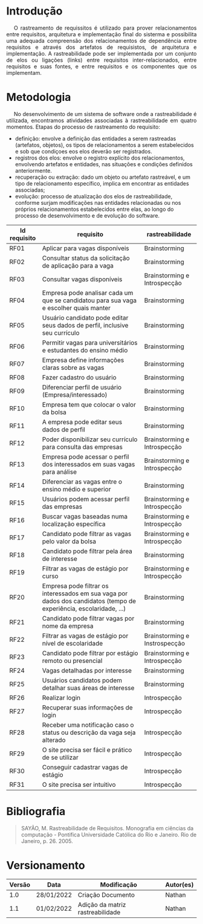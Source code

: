 # Introdução
<p style="text-indent: 20px; text-align: justify">
O rastreamento de requissitos é utilizado para prover relacionamentos entre requisitos, arquitetura e implementação final do sisterma e possibilita uma adequada compreensão dos relacionamentos de dependência entre requisitos e através dos artefatos de requisistos, de arquitetura e implementação.
A rastreabilidade pode ser implementada por  um conjunto de elos ou ligações (links) entre requisitos inter-relacionados, entre requisitos e suas fontes, e entre requisitos e os componentes que os implementam.
</p>

# Metodologia
<p style="text-indent: 20px; text-align: justify">
No desenvolvimento de um sistema de software onde a rastreabilidade é utilizada, encontramos atividades associadas à rastreabilidade em quatro momentos.
Etapas do processo de rastreamento do requisito:

* definição: envolve a definição das entidades a serem rastreadas (artefatos, objetos), os tipos de relacionamentos a serem estabelecidos e sob que condiçoes eos elos deverão ser registrados.
* registros dos elos: envolve o registro explícito dos relacionamentos, envolvendo artefatos e entidades, nas situações e condições definidos anteriormente.
* recuperação ou extração: dado um objeto ou artefato rastreável, e um tipo de relacionamento específico, implica em encontrar as entidades associadas;
* evolução: processo de atualização dos elos de rastreabilidade, conforme surjam modificações nas entidades relacionadas ou nos próprios relacionamentos estabelecidos entre elas, ao longo do processo de desenvolvimento e de evolução do software.
</p>

Id requisito | requisito | rastreabilidade
|--|--|--|
| RF01 | Aplicar para vagas disponíveis | Brainstorming |
| RF02 | Consultar status da solicitação de aplicação para a vaga | Brainstorming |
| RF03 | Consultar vagas disponíveis | Brainstorming e Introspecção |
| RF04 | Empresa pode analisar cada um que se candidatou para sua vaga e escolher quais manter | Brainstorming |
| RF05 | Usuário candidato pode editar seus dados de perfil, inclusive seu currículo | Brainstorming |
| RF06 | Permitir vagas para universitários e estudantes do ensino médio | Brainstorming |
| RF07 | Empresa define informações claras sobre as vagas | Brainstorming |
| RF08 | Fazer cadastro do usuário | Brainstorming |
| RF09 | Diferenciar perfil de usuário (Empresa/interessado) | Brainstorming |
| RF10 | Empresa tem que colocar o valor da bolsa | Brainstorming |
| RF11 | A empresa pode editar seus dados de perfil | Brainstorming |
| RF12 | Poder disponibilizar seu currículo para consulta das empresas | Brainstorming e Introspecção |
| RF13 | Empresa pode acessar o perfil dos interessados em suas vagas para análise | Brainstorming e Introspecção |
| RF14 | Diferenciar as vagas entre o ensino médio e superior | Brainstorming |
| RF15 | Usuários podem acessar perfil das empresas | Brainstorming e Introspecção |
| RF16 | Buscar vagas baseadas numa localização específica | Brainstorming e Introspecção |
| RF17 | Candidato pode filtrar as vagas pelo valor da bolsa | Brainstorming e Introspecção |
| RF18 | Candidato pode filtrar pela área de interesse | Brainstorming |
| RF19 | Filtrar as vagas de estágio por curso | Brainstorming e Introspecção|
| RF20 | Empresa pode filtrar os interessados em sua vaga por dados dos candidatos (tempo de experiência, escolaridade, ...) | Brainstorming |
| RF21 | Candidato pode filtrar vagas por nome da empresa | Brainstorming |
| RF22 | Filtrar as vagas de estágio por nível de escolaridade | Brainstorming e Instrospecção |
| RF23 | Candidato pode filtrar por estágio remoto ou presencial | Brainstorming e Introspecção |
| RF24 | Vagas detalhadas por interesse | Brainstorming |
| RF25 | Usuários candidatos podem detalhar suas áreas de interesse | Brainstorming |
| RF26 | Realizar login | Introspecção |
| RF27 | Recuperar suas informações de login | Introspecção |
| RF28 | Receber uma notificação caso o status ou descrição da vaga seja alterado | Introspecção |
| RF29 | O site precisa ser fácil e prático de se utilizar | Introspecção |
| RF30 | Conseguir cadastrar vagas de estágio | Introspecção |
| RF31 | O site precisa ser intuitivo | Introspecção |

# Bibliografia

> SAYÃO, M. Rastreabilidade de Requisitos. Monografia em ciências da computação - Pontifica Universidade Católica do Rio e Janeiro. Rio de Janeiro, p. 26. 2005.

# Versionamento

Versão | Data | Modificação | Autor(es) |
|--|--|--|--|
|1.0| 28/01/2022 | Criação Documento | Nathan |
|1.1| 01/02/2022 | Adição da matriz rastreabilidade | Nathan |